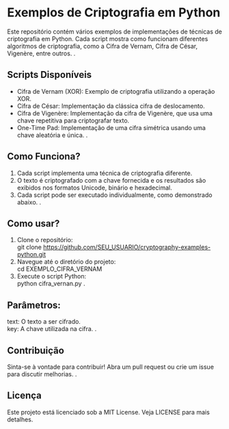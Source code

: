 # Exemplos de Criptografia em Python
Este repositório contém vários exemplos de implementações de técnicas de criptografia em Python. Cada script mostra como funcionam diferentes algoritmos de criptografia, como a Cifra de Vernam, Cifra de César, Vigenère, entre outros.
.
## Scripts Disponíveis
- Cifra de Vernam (XOR): Exemplo de criptografia utilizando a operação XOR.
- Cifra de César: Implementação da clássica cifra de deslocamento.
- Cifra de Vigenère: Implementação da cifra de Vigenère, que usa uma chave repetitiva para criptografar texto.
- One-Time Pad: Implementação de uma cifra simétrica usando uma chave aleatória e única.
.
## Como Funciona?
1. Cada script implementa uma técnica de criptografia diferente.
2. O texto é criptografado com a chave fornecida e os resultados são exibidos nos formatos Unicode, binário e hexadecimal.
3. Cada script pode ser executado individualmente, como demonstrado abaixo.
.
## Como usar?
1. Clone o repositório:<br>
   git clone https://github.com/SEU_USUARIO/cryptography-examples-python.git
2. Navegue até o diretório do projeto:<br>
   cd EXEMPLO_CIFRA_VERNAM
3. Execute o script Python:<br>
   python cifra_vernan.py
.
## Parâmetros:
text: O texto a ser cifrado.<br>
key: A chave utilizada na cifra.
.
## Contribuição
Sinta-se à vontade para contribuir! Abra um pull request ou crie um issue para discutir melhorias.
.
## Licença
Este projeto está licenciado sob a MIT License. Veja LICENSE para mais detalhes.
